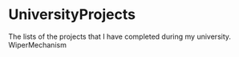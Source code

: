 # UniversityProjects
The lists of the projects that I have completed during my university.
WiperMechanism
